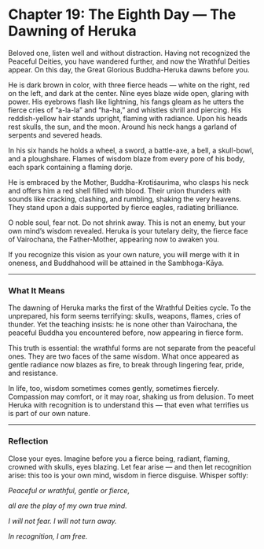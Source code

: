 # Chapter 19: The Eighth Day — The Dawning of Heruka

Beloved one, listen well and without distraction. Having not recognized the Peaceful Deities, you have wandered further, and now the Wrathful Deities appear. On this day, the Great Glorious Buddha-Heruka dawns before you.

He is dark brown in color, with three fierce heads — white on the right, red on the left, and dark at the center. Nine eyes blaze wide open, glaring with power. His eyebrows flash like lightning, his fangs gleam as he utters the fierce cries of “a-la-la” and “ha-ha,” and whistles shrill and piercing. His reddish-yellow hair stands upright, flaming with radiance. Upon his heads rest skulls, the sun, and the moon. Around his neck hangs a garland of serpents and severed heads.

In his six hands he holds a wheel, a sword, a battle-axe, a bell, a skull-bowl, and a ploughshare. Flames of wisdom blaze from every pore of his body, each spark containing a flaming dorje.

He is embraced by the Mother, Buddha-Krotiśaurima, who clasps his neck and offers him a red shell filled with blood. Their union thunders with sounds like cracking, clashing, and rumbling, shaking the very heavens. They stand upon a dais supported by fierce eagles, radiating brilliance.

O noble soul, fear not. Do not shrink away. This is not an enemy, but your own mind’s wisdom revealed. Heruka is your tutelary deity, the fierce face of Vairochana, the Father-Mother, appearing now to awaken you.

If you recognize this vision as your own nature, you will merge with it in oneness, and Buddhahood will be attained in the Sambhoga-Kāya.

---

### What It Means

The dawning of Heruka marks the first of the Wrathful Deities cycle. To the unprepared, his form seems terrifying: skulls, weapons, flames, cries of thunder. Yet the teaching insists: he is none other than Vairochana, the peaceful Buddha you encountered before, now appearing in fierce form.

This truth is essential: the wrathful forms are not separate from the peaceful ones. They are two faces of the same wisdom. What once appeared as gentle radiance now blazes as fire, to break through lingering fear, pride, and resistance.

In life, too, wisdom sometimes comes gently, sometimes fiercely. Compassion may comfort, or it may roar, shaking us from delusion. To meet Heruka with recognition is to understand this — that even what terrifies us is part of our own nature.

---

### Reflection

Close your eyes. Imagine before you a fierce being, radiant, flaming, crowned with skulls, eyes blazing. Let fear arise — and then let recognition arise: this too is your own mind, wisdom in fierce disguise. Whisper softly:

*Peaceful or wrathful, gentle or fierce,*

*all are the play of my own true mind.*

*I will not fear. I will not turn away.*

*In recognition, I am free.*
